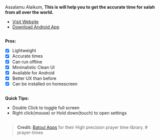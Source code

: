 Assalamu Alaikum,
**This is will help you to get the accurate time for salah from all over the world.**

- [Visit Website](https://namaz.vercel.app)
- [Download Android App](https://github.com/NazmusSayad/prayer-time/raw/master/prayer-time.apk)

##

**Pros:**

- [x] Lightweight
- [x] Accurate times
- [x] Can run offline
- [x] Minimalistic Clean UI
- [x] Available for Android
- [x] Better UX than before
- [x] Can be installed on homescreen

##

**Quick Tips:**

- Double Click to toggle full screen
- Right click(mouse) or Hold down(touch) to open settings

##

> **Credit:** [Batoul Apps](https://github.com/batoulapps/Adhan) for their High precision prayer time library.
#   p r a y e r - t i m e s  
 